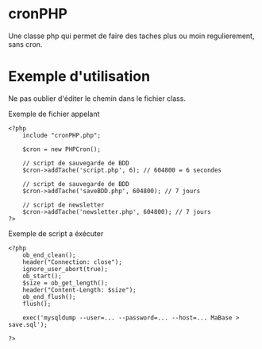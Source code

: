 cronPHP
=======

Une classe php qui permet de faire des taches plus ou moin regulierement, sans cron.

Exemple d'utilisation
====

Ne pas oublier d'éditer le chemin dans le fichier class.

Exemple de fichier appelant
```
<?php
	include "cronPHP.php";

	$cron = new PHPCron();

	// script de sauvegarde de BDD
	$cron->addTache('script.php', 6); // 604800 = 6 secondes

	// script de sauvegarde de BDD
	$cron->addTache('saveBDD.php', 604800); // 7 jours

	// script de newsletter
	$cron->addTache('newsletter.php', 604800); // 7 jours
?>
```


Exemple de script a éxécuter
```
<?php
	ob_end_clean();
	header("Connection: close");
	ignore_user_abort(true);
	ob_start();
	$size = ob_get_length();
	header("Content-Length: $size");
	ob_end_flush(); 
	flush();

	exec('mysqldump --user=... --password=... --host=... MaBase > save.sql');

?>
```

